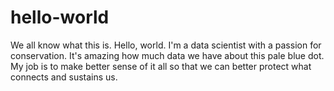 # hello-world
We all know what this is. Hello, world.
I'm a data scientist with a passion for conservation. It's amazing how much data we have about this pale blue dot. My job is to make better sense of it all so that we can better protect what connects and sustains us.
